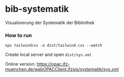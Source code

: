 # bib-systematik
Visualisierung der Systematik der Bibliothek

### How to run
`npx tailwindcss -o dist/tailwind.css --watch`

Create local server and open `dist/sys.xml`

Online version:
https://opac.ifz-muenchen.de/webOPACClient.ifzsis/systematik/sys.xml
